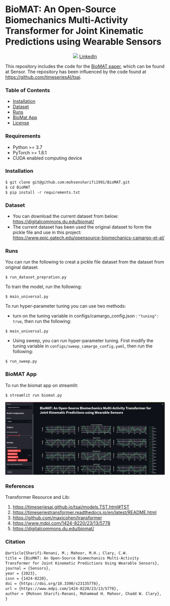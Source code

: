 # BioMAT: An Open-Source Biomechanics Multi-Activity Transformer for Joint Kinematic Predictions using Wearable Sensors
<p align="center">
          <a href= "https://twitter.com/intent/tweet?text=BioMAT: An Open-Source Biomechanics Multi-Activity Transformer for Joint Kinematic Predictions using Wearable Sensors.&url=https://github.com/MohsenSharifi1991/BioMAT">
        <img src="https://img.shields.io/twitter/url/https/shields.io.svg?style=social" /></a>
          <a target="_blank" href="https://www.linkedin.com/shareArticle?mini=true&url=https://github.com/MohsenSharifi1991/BioMAT&title=BioMAT: An Open-Source Biomechanics Multi-Activity Transformer for Joint Kinematic Predictions using Wearable Sensors&summary=This repository includes the code for the BioMAT paper&source=https://github.com/MohsenSharifi1991/BioMAT">LinkedIn</a>
</p>

This repository includes the code for the [BioMAT paper](https://www.mdpi.com/1424-8220/23/13/5778), which can be found at Sensor. The repository has been influenced by the code found at https://github.com/timeseriesAI/tsai.

### Table of Contents
- [Installation](#installation)
- [Dataset](#dataset)
- [Runs](#runs)
- [BioMat App](#BioMat_App)
- [License](###license)

### Requirements
- Python >= 3.7
- PyTorch >= 1.8.1
- CUDA enabled computing device

### Installation
```
$ git clone git@github.com:mohsensharifi1991/BioMAT.git
$ cd BioMAT
$ pip install -r requirements.txt
```

### Dataset 
- You can download the current dataset from below:
https://digitalcommons.du.edu/biomat/
- The current dataset has been used the original dataset to form the pickle file and use in this project:
https://www.epic.gatech.edu/opensource-biomechanics-camargo-et-al/

### Runs
You can run the following to creat a pickle file dataset from the dataset from original dataset.
```
$ run_dataset_prepration.py
```
To train the model, run the following:
```
$ main_universal.py
```
To run hyper-parameter tuning you can use two methods:
- turn on the tuning variable in configs/camargo_config.json : `"tuning": true`, then run the following:
```
$ main_universal.py
```
- Using sweep, you can run hyper-parameter tuning. First modify the tuning variable in `configs/sweep_camargo_config.yaml`, then run the following:
```
$ run_sweep.py
```
### BioMAT App
To run the biomat app on streamlit:
```
$ streamlit run biomat.py
```

[![Watch the video](Images/BioMAT.PNG)](https://youtu.be/bKIoct3J-AM)
### References
Transformer Resource and Lib:
1. https://timeseriesai.github.io/tsai/models.TST.html#TST
2. https://timeseriestransformer.readthedocs.io/en/latest/README.html
3. https://github.com/maxjcohen/transformer
4. https://www.mdpi.com/1424-8220/23/13/5778
5. https://digitalcommons.du.edu/biomat/


### Citation
```
@article{Sharifi-Renani, M.; Mahoor, M.H.; Clary, C.W.
title = {BioMAT: An Open-Source Biomechanics Multi-Activity Transformer for Joint Kinematic Predictions Using Wearable Sensors},
journal = {Sensors},
year = {2023},
issn = {1424-8220},
doi = {https://doi.org/10.3390/s23135778},
url = {https://www.mdpi.com/1424-8220/23/13/5778},
author = {Mohsen Sharifi-Renani, Mohammad H. Mahoor, Chadd W. Clary},
}
```